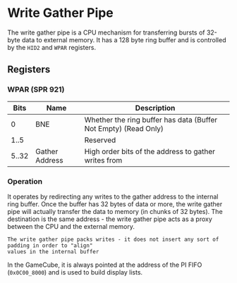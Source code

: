 # Write Gather Pipe

The write gather pipe is a CPU mechanism for transferring bursts of 32-byte data to external memory.
It has a 128 byte ring buffer and is controlled by the `HID2` and `WPAR` registers.

## Registers

### WPAR (SPR 921)

| Bits  | Name           | Description                                                     |
| ----- | -------------- | --------------------------------------------------------------- |
| 0     | BNE            | Whether the ring buffer has data (Buffer Not Empty) (Read Only) |
| 1..5  |                | Reserved                                                        |
| 5..32 | Gather Address | High order bits of the address to gather writes from            |

### Operation

It operates by redirecting any writes to the gather address to the internal ring buffer. Once the
buffer has 32 bytes of data or more, the write gather pipe will actually transfer the data to
memory (in chunks of 32 bytes). The destination is the same address - the write gather pipe acts
as a proxy between the CPU and the external memory.

```admonish
The write gather pipe packs writes - it does not insert any sort of padding in order to "align"
values in the internal buffer
```

In the GameCube, it is always pointed at the address of the PI FIFO (`0x0C00_8000`) and is used to
build display lists.
